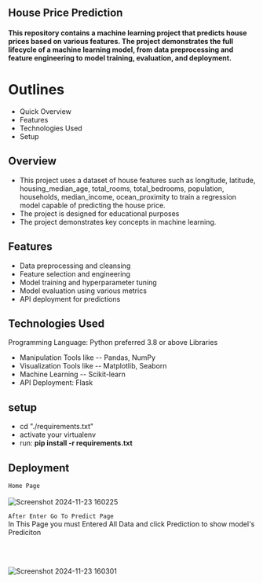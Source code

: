 ## House Price Prediction
#### This repository contains a machine learning project that predicts house prices based on various features. The project demonstrates the full lifecycle of a machine learning model, from data preprocessing and feature engineering to model training, evaluation, and deployment.

# Outlines
 - Quick Overview
 - Features
 - Technologies Used
 - Setup


## Overview

 - This project uses a dataset of house features such as longitude, latitude,	housing_median_age,	total_rooms,	total_bedrooms,	population,	households,	median_income, ocean_proximity to train a regression model capable of predicting the house price.
- The project is designed for educational purposes
-  The project demonstrates key concepts in machine learning.

## Features
- Data preprocessing and cleansing
- Feature selection and engineering
- Model training and hyperparameter tuning
- Model evaluation using various metrics
- API deployment for predictions

## Technologies Used
Programming Language: Python preferred 3.8 or above
Libraries

- Manipulation Tools like -- Pandas, NumPy
- Visualization Tools like -- Matplotlib, Seaborn
- Machine Learning -- Scikit-learn
- API Deployment: Flask

## setup
 - cd "./requirements.txt"
 - activate your virtualenv
 - run: **pip install -r requirements.txt**


## Deployment

`Home Page`
<br>
<br>
![Screenshot 2024-11-23 160225](https://github.com/user-attachments/assets/7a31bfeb-aab1-4cb0-b911-b02a666f4cff)

`After Enter Go To Predict Page`
<br>
In This Page you must Entered All Data and click Prediction to show model's Prediciton

<br>
<br>

![Screenshot 2024-11-23 160301](https://github.com/user-attachments/assets/082c2446-e397-4c7c-b294-ac52d5988870)


